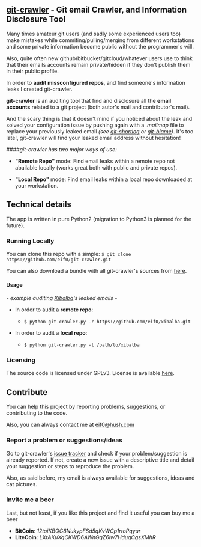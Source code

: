 ## [git-crawler](https://github.com/eif0/git-crawler/) - Git email Crawler, and Information Disclosure Tool

Many times amateur git users (and sadly some experienced users too) make mistakes while commiting/pulling/merging from different workstations and some private information become public without the programmer's will.

Also, quite often new github/bitbucket/gitcloud/whatever users use to think that their emails accounts remain private/hidden if they don't publish them in their public profile.

In order to __audit missconfigured repos__, and find someone's information leaks I created git-crawler.

__git-crawler__ is an auditing tool that find and disclosure all the __email accounts__ related to a git project (both autor's mail and contributor's mail).

And the scary thing is that it doesn't mind if you noticed about the leak and solved your configuration issue by pushing again with a _.mailmap_ file to replace your previously leaked email _(see [git-shortlog](http://git-scm.com/docs/git-shortlog) or [git-blame](http://git-scm.com/docs/git-blame))_. It's too late!, git-crawler will find your leaked email address without hesitation!


####_git-crawler has two major ways of use:_
* __"Remote Repo"__ mode: Find email leaks within a remote repo not abailable locally (works great both with public and private repos).

* __"Local Repo"__ mode: Find email leaks within a local repo downloaded at your workstation.


## Technical details

The app is written in pure Python2 (migration to Python3 is planned for the future). 


### Running Locally

You can clone this repo with a simple:
``$ git clone https://github.com/eif0/git-crawler.git``

You can also download a bundle with all git-crawler's sources from [here](https://github.com/eif0/git-crawler/archive/master.zip).


#### Usage

_- example auditing [Xibalba](https://github.com/eif0/xibalba)'s leaked emails -_

* In order to audit a __remote repo__:
	* ``$ python git-crawler.py -r https://github.com/eif0/xibalba.git``

* In order to audit a __local repo__:
	* ``$ python git-crawler.py -l /path/to/xibalba`` 


### Licensing

The source code is licensed under GPLv3. License is available [here](/LICENSE).

## Contribute

You can help this project by reporting problems, suggestions, or contributing to the code.

Also, you can always contact me at eif0@hush.com

### Report a problem or suggestions/ideas

Go to git-crawler's [issue tracker](https://github.com/eif0/git-crawler/issues) and check if your problem/suggestion is already reported. If not, create a new issue with a descriptive title and detail your suggestion or steps to reproduce the problem.

Also, as said before, my email is always available for suggestions, ideas and cat pictures.

### Invite me a beer

Last, but not least, if you like this project and find it useful you can buy me a beer

* __BitCoin__: _12toiKBQG8NukypFSd5qKvWCp1rtoPqyur_
* __LiteCoin__: _LXtAKuXqCKWD6AWnGqZ6iw7HduqCgsXMhR_
